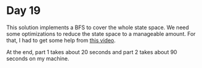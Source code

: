 # Day 19
This solution implements a BFS to cover the whole state space. We need some optimizations to reduce the state space
to a manageable amount. For that, I had to get some help from [this video](https://www.youtube.com/watch?v=yT3yHDp6hss).

At the end, part 1 takes about 20 seconds and part 2 takes about 90 seconds on my machine.